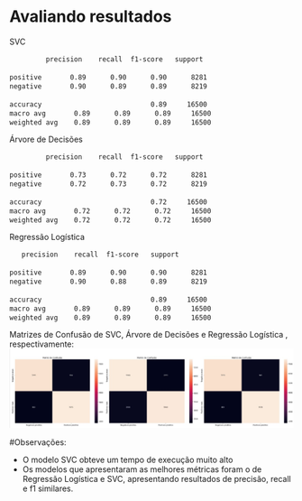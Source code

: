 # Avaliando resultados

SVC

             precision    recall  f1-score   support

    positive       0.89      0.90      0.90      8281
    negative       0.90      0.89      0.89      8219

    accuracy                           0.89     16500
    macro avg       0.89      0.89      0.89     16500
    weighted avg    0.89      0.89      0.89     16500




Árvore de Decisões

             precision    recall  f1-score   support

    positive       0.73      0.72      0.72      8281
    negative       0.72      0.73      0.72      8219

    accuracy                           0.72     16500
    macro avg       0.72      0.72      0.72     16500
    weighted avg    0.72      0.72      0.72     16500



Regressão Logística


       precision    recall  f1-score   support

    positive       0.89      0.90      0.90      8281
    negative       0.90      0.88      0.89      8219

    accuracy                           0.89     16500
    macro avg       0.89      0.89      0.89     16500
    weighted avg    0.89      0.89      0.89     16500


Matrizes de Confusão de SVC, Árvore de Decisões e Regressão Logística , respectivamente:
<img src="../Comparação de Modelos/Matriz_Conf_1.jpg" width="1400">


#Observações:
- O modelo SVC obteve um tempo de execução muito alto
- Os modelos que apresentaram as melhores métricas foram o de Regressão Logística e SVC, apresentando resultados de precisão, recall e f1 similares.

